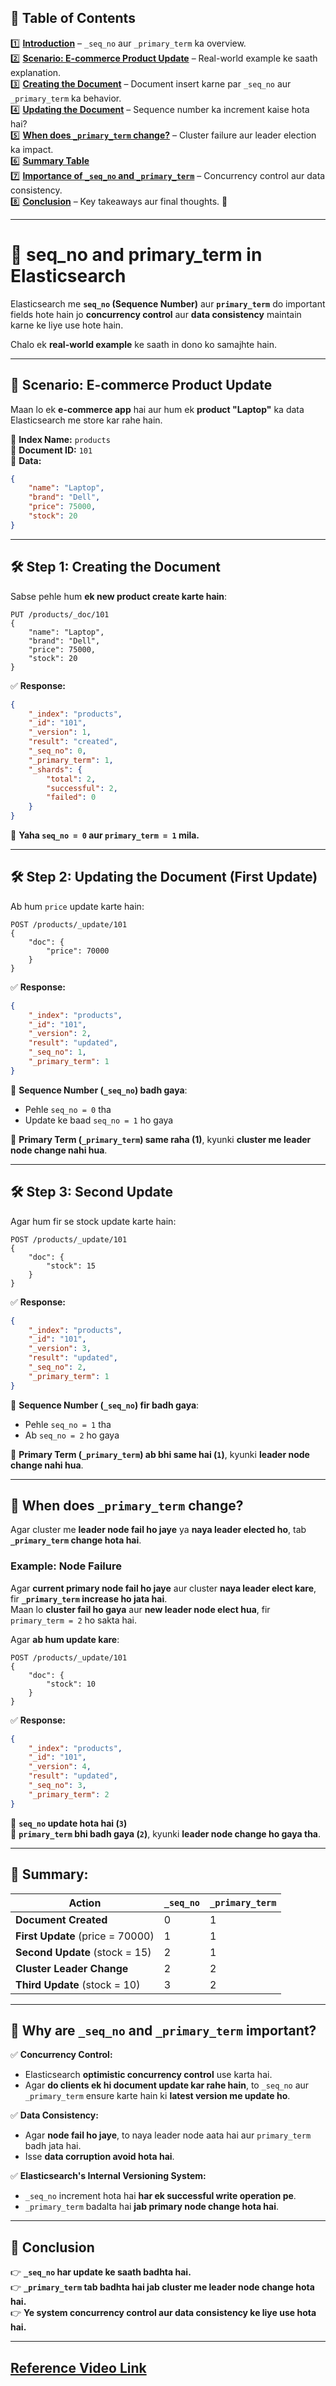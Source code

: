 ## 📌 **Table of Contents**  

1️⃣ **[Introduction](#1)** – `_seq_no` aur `_primary_term` ka overview.  
2️⃣ **[Scenario: E-commerce Product Update](#2)** – Real-world example ke saath explanation.  
3️⃣ **[Creating the Document](#3)** – Document insert karne par `_seq_no` aur `_primary_term` ka behavior.  
4️⃣ **[Updating the Document](#4)** – Sequence number ka increment kaise hota hai?  
5️⃣ **[When does `_primary_term` change?](#5)** – Cluster failure aur leader election ka impact.  
6️⃣ **[Summary Table](#6)**   
7️⃣ **[Importance of `_seq_no` and `_primary_term`](#7)** – Concurrency control aur data consistency.  
8️⃣ **[Conclusion](#8)** – Key takeaways aur final thoughts. 🚀  

---

# 📌 **seq_no and primary_term in Elasticsearch**  <a id="1"></a>

Elasticsearch me **`seq_no` (Sequence Number)** aur **`primary_term`** do important fields hote hain jo **concurrency control** aur **data consistency** maintain karne ke liye use hote hain.  

Chalo ek **real-world example** ke saath in dono ko samajhte hain.  

---

## **🔹 Scenario: E-commerce Product Update**  <a id="2"></a>

Maan lo ek **e-commerce app** hai aur hum ek **product "Laptop"** ka data Elasticsearch me store kar rahe hain.  

📌 **Index Name:** `products`  
📌 **Document ID:** `101`  
📌 **Data:**  
```json
{
    "name": "Laptop",
    "brand": "Dell",
    "price": 75000,
    "stock": 20
}
```

---

## **🛠 Step 1: Creating the Document**  <a id="3"></a>
Sabse pehle hum **ek new product create karte hain**:  
```http
PUT /products/_doc/101
{
    "name": "Laptop",
    "brand": "Dell",
    "price": 75000,
    "stock": 20
}
```

✅ **Response:**
```json
{
    "_index": "products",
    "_id": "101",
    "_version": 1,
    "result": "created",
    "_seq_no": 0,
    "_primary_term": 1,
    "_shards": {
        "total": 2,
        "successful": 2,
        "failed": 0
    }
}
```

🔹 **Yaha `seq_no = 0` aur `primary_term = 1` mila.**  

---

## **🛠 Step 2: Updating the Document (First Update)**  <a id="4"></a>
Ab hum `price` update karte hain:  
```http
POST /products/_update/101
{
    "doc": {
        "price": 70000
    }
}
```

✅ **Response:**
```json
{
    "_index": "products",
    "_id": "101",
    "_version": 2,
    "result": "updated",
    "_seq_no": 1,
    "_primary_term": 1
}
```

🔹 **Sequence Number (`_seq_no`) badh gaya**:  
- Pehle `seq_no = 0` tha  
- Update ke baad `seq_no = 1` ho gaya  

🔹 **Primary Term (`_primary_term`) same raha (1)**, kyunki **cluster me leader node change nahi hua**.  

---

## **🛠 Step 3: Second Update**
Agar hum fir se stock update karte hain:  
```http
POST /products/_update/101
{
    "doc": {
        "stock": 15
    }
}
```

✅ **Response:**
```json
{
    "_index": "products",
    "_id": "101",
    "_version": 3,
    "result": "updated",
    "_seq_no": 2,
    "_primary_term": 1
}
```

🔹 **Sequence Number (`_seq_no`) fir badh gaya**:  
- Pehle `seq_no = 1` tha  
- Ab `seq_no = 2` ho gaya  

🔹 **Primary Term (`_primary_term`) ab bhi same hai (`1`)**, kyunki **leader node change nahi hua**.

---

## **🔹 When does `_primary_term` change?**  <a id="5"></a>
Agar cluster me **leader node fail ho jaye** ya **naya leader elected ho**, tab **`_primary_term` change hota hai**.  

### **Example: Node Failure**
Agar **current primary node fail ho jaye** aur cluster **naya leader elect kare**, fir **`_primary_term` increase ho jata hai**.  
Maan lo **cluster fail ho gaya** aur **new leader node elect hua**, fir `primary_term = 2` ho sakta hai.

Agar **ab hum update kare**:
```http
POST /products/_update/101
{
    "doc": {
        "stock": 10
    }
}
```

✅ **Response:**
```json
{
    "_index": "products",
    "_id": "101",
    "_version": 4,
    "result": "updated",
    "_seq_no": 3,
    "_primary_term": 2
}
```
🔹 **`seq_no` update hota hai (`3`)**  
🔹 **`primary_term` bhi badh gaya (`2`)**, kyunki **leader node change ho gaya tha**.  

---

## **📌 Summary:** <a id="6"></a>
| Action        | `_seq_no` | `_primary_term` |
|--------------|---------|---------------|
| **Document Created**  | 0       | 1             |
| **First Update** (price = 70000)  | 1       | 1             |
| **Second Update** (stock = 15)  | 2       | 1             |
| **Cluster Leader Change**  | 2       | 2             |
| **Third Update** (stock = 10)  | 3       | 2             |

---

## **🔹 Why are `_seq_no` and `_primary_term` important?** <a id="7"></a>
✅ **Concurrency Control:**  
   - Elasticsearch **optimistic concurrency control** use karta hai.  
   - Agar **do clients ek hi document update kar rahe hain**, to `_seq_no` aur `_primary_term` ensure karte hain ki **latest version me update ho**.  

✅ **Data Consistency:**  
   - Agar **node fail ho jaye**, to naya leader node aata hai aur `primary_term` badh jata hai.  
   - Isse **data corruption avoid hota hai**.  

✅ **Elasticsearch's Internal Versioning System:**  
   - `_seq_no` increment hota hai **har ek successful write operation pe**.  
   - `_primary_term` badalta hai **jab primary node change hota hai**.  

---

## **🚀 Conclusion** <a id="8"></a>
👉 **`_seq_no` har update ke saath badhta hai.**  
👉 **`_primary_term` tab badhta hai jab cluster me leader node change hota hai.**  
👉 **Ye system concurrency control aur data consistency ke liye use hota hai.**  

---
[Reference Video Link](https://youtu.be/ifr0uxteQNM?si=DObdf63g6Tvj7OGH)
---